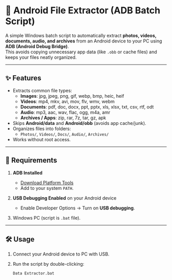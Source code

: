 # 📂 Android File Extractor (ADB Batch Script)

A simple Windows batch script to automatically extract **photos, videos, documents, audio, and archives** from an Android device to your PC using **ADB (Android Debug Bridge)**.  
This avoids copying unnecessary app data (like `.obb` or cache files) and keeps your files neatly organized.

---

## ✨ Features
- Extracts common file types:
  - **Images**: jpg, jpeg, png, gif, webp, bmp, heic, heif  
  - **Videos**: mp4, mkv, avi, mov, flv, wmv, webm  
  - **Documents**: pdf, doc, docx, ppt, pptx, xls, xlsx, txt, csv, rtf, odt  
  - **Audio**: mp3, aac, wav, flac, ogg, m4a, amr  
  - **Archives / Apps**: zip, rar, 7z, tar, gz, apk  
- Skips **Android/data** and **Android/obb** (avoids app cache/junk).  
- Organizes files into folders:
  - `Photos/`, `Videos/`, `Docs/`, `Audio/`, `Archives/`  
- Works without root access.

---

## 🚀 Requirements
1. **ADB Installed**  
   - [Download Platform Tools](https://developer.android.com/studio/releases/platform-tools)  
   - Add to your system `PATH`.

2. **USB Debugging Enabled** on your Android device  
   - Enable Developer Options → Turn on **USB debugging**.

3. Windows PC (script is `.bat` file).

---

## 🛠 Usage
1. Connect your Android device to PC with USB.  
2. Run the script by double-clicking:

   ```bat
   Data Extractor.bat

